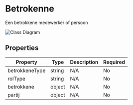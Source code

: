 # Betrokenne

Een betrokkene medewerker of persoon

![Class Diagram](https://github.com/CommonGateway/CustomerInteractionBundle/blob/taak-object-changes-2/docs/schema/klant.taak.betrokkene.svg)

## Properties

| Property | Type | Description | Required |
|----------|------|-------------|----------|
| betrokkeneType | string | N/A | No |
| rolType | string | N/A | No |
| betrokkene | object | N/A | No |
| partij | object | N/A | No |
